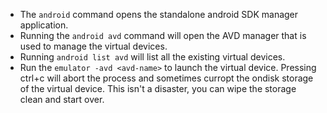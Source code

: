 

- The `android` command opens the standalone android SDK manager application.
- Running the `android avd` command will open the AVD manager that is used to manage the virtual devices.
- Running `android list avd` will list all the existing virtual devices.
- Run the `emulator -avd <avd-name>` to launch the virtual device. Pressing ctrl+c will abort the process and sometimes curropt the ondisk storage of the virtual device. This isn't a disaster, you can wipe the storage clean and start over.
